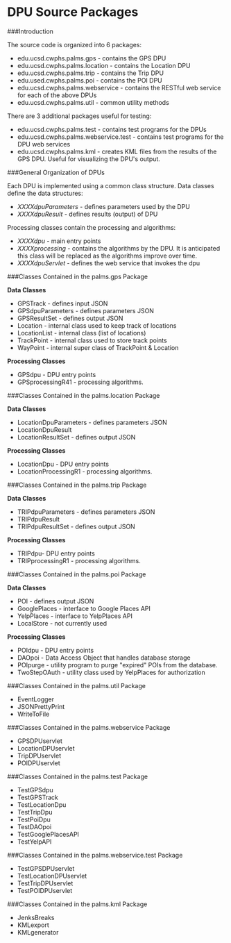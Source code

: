 # DPU Source Packages

###Introduction

The source code is organized into 6 packages:

* edu.ucsd.cwphs.palms.gps - contains the GPS DPU
* edu.ucsd.cwphs.palms.location - contains the Location DPU
* edu.ucsd.cwphs.palms.trip - contains the Trip DPU
* edu.used.cwphs.palms.poi - contains the POI DPU
* edu.ucsd.cwphs.palms.webservice - contains the RESTful web service for each of the above DPUs
* edu.ucsd.cwphs.palms.util - common utility methods

There are 3 additional packages useful for testing:
* edu.ucsd.cwphs.palms.test - contains test programs for the DPUs
* edu.ucsd.cwphs.palms.webservice.test - contains test programs for the DPU web services
* edu.ucsd.cwphs.palms.kml - creates KML files from the results of the GPS DPU.  Useful for visualizing the DPU's output.

###General Organization of DPUs

Each DPU is implemented using a common class structure. Data classes define the data structures:

* *XXXXdpuParameters* - defines parameters used by the DPU  
* *XXXXdpuResult* - defines results (output) of DPU  

Processing classes contain the processing and algorithms:

* *XXXXdpu* - main entry points  
* *XXXXprocessing* - contains the algorithms by the DPU. It is anticipated this class will be replaced as the algorithms improve over time.  
* *XXXXdpuServlet* - defines the web service that invokes the dpu


###Classes Contained in the palms.gps Package

**Data Classes**

* GPSTrack - defines input JSON
* GPSdpuParameters - defines parameters JSON
* GPSResultSet - defines output JSON
* Location - internal class used to keep track of locations
* LocationList - internal class (list of locations)
* TrackPoint - internal class used to store track points
* WayPoint - internal super class of TrackPoint & Location

**Processing Classes**

* GPSdpu - DPU entry points
* GPSprocessingR41 - processing algorithms.

###Classes Contained in the palms.location Package

**Data Classes**

* LocationDpuParameters - defines parameters JSON
* LocationDpuResult
* LocationResultSet - defines output JSON

**Processing Classes**

* LocationDpu - DPU entry points
* LocationProcessingR1 - processing algorithms.

###Classes Contained in the palms.trip Package

**Data Classes**

* TRIPdpuParameters - defines parameters JSON
* TRIPdpuResult
* TRIPdpuResultSet - defines output JSON

**Processing Classes**

* TRIPdpu- DPU entry points
* TRIPprocessingR1 - processing algorithms.

###Classes Contained in the palms.poi Package

**Data Classes**

* POI - defines output JSON
* GooglePlaces - interface to Google Places API
* YelpPlaces - interface to YelpPlaces API
* LocalStore - not currently used

**Processing Classes**

* POIdpu - DPU entry points
* DAOpoi - Data Access Object that handles database storage
* POIpurge - utility program to purge "expired" POIs from the database.
* TwoStepOAuth - utility class used by YelpPlaces for authorization

###Classes Contained in the palms.util Package

* EventLogger
* JSONPrettyPrint
* WriteToFile

###Classes Contained in the palms.webservice Package

* GPSDPUservlet
* LocationDPUservlet
* TripDPUservlet
* POIDPUservlet

###Classes Contained in the palms.test Package

* TestGPSdpu
* TestGPSTrack
* TestLocationDpu
* TestTripDpu
* TestPoiDpu
* TestDAOpoi
* TestGooglePlacesAPI
* TestYelpAPI

###Classes Contained in the palms.webservice.test Package

* TestGPSDPUservlet
* TestLocationDPUservlet
* TestTripDPUservlet
* TestPOIDPUservlet

###Classes Contained in the palms.kml Package

* JenksBreaks
* KMLexport
* KMLgenerator

